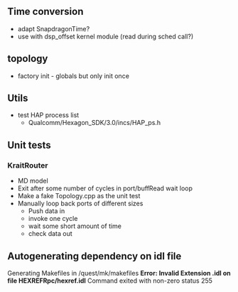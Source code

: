 ## Time conversion
- adapt SnapdragonTime?
- use with dsp_offset kernel module (read during sched call?)

## topology
- factory init - globals but only init once

## Utils
- test HAP process list
    - Qualcomm/Hexagon_SDK/3.0/incs/HAP_ps.h

## Unit tests

### KraitRouter
- MD model
- Exit after some number of cycles in port/buffRead wait loop
- Make a fake Topology.cpp as the unit test
- Manually loop back ports of different sizes
    - Push data in
    - invoke one cycle
    - wait some short amount of time
    - check data out

## Autogenerating dependency on idl file

Generating Makefiles in /quest/mk/makefiles
**Error: Invalid Extension .idl on file HEXREFRpc/hexref.idl**
Command exited with non-zero status 255
